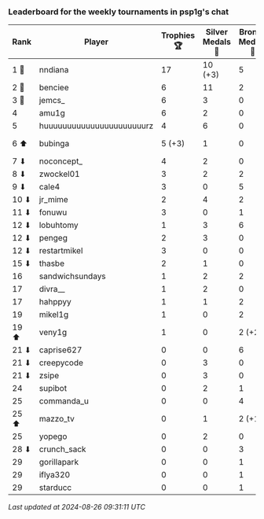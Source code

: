 ### Leaderboard for the weekly tournaments in psp1g's chat
| Rank | Player | Trophies 🏆 | Silver Medals 🥈 | Bronze Medals 🥉 | Points |
|------|--------|-------------|------------------|------------------|--------|
| 1 🥇 | nndiana | 17 | 10 (+3) | 5 | 63.5 (+3.0) |
| 2 🥈 | benciee | 6 | 11 | 2 | 30.0 |
| 3 🥉 | jemcs_ | 6 | 3 | 0 | 21.0 |
| 4 | amu1g | 6 | 2 | 0 | 20.0 |
| 5 | huuuuuuuuuuuuuuuuuuuuuurz | 4 | 6 | 0 | 18.0 |
| 6 ⬆| bubinga | 5 (+3) | 1 | 0 | 16.0 (+9.0) |
| 7 ⬇| noconcept_ | 4 | 2 | 0 | 14.0 |
| 8 ⬇| zwockel01 | 3 | 2 | 2 | 12.0 |
| 9 ⬇| cale4 | 3 | 0 | 5 | 11.5 |
| 10 ⬇| jr_mime | 2 | 4 | 2 | 11.0 |
| 11 ⬇| fonuwu | 3 | 0 | 1 | 9.5 |
| 12 ⬇| lobuhtomy | 1 | 3 | 6 | 9.0 |
| 12 ⬇| pengeg | 2 | 3 | 0 | 9.0 |
| 12 ⬇| restartmikel | 3 | 0 | 0 | 9.0 |
| 15 ⬇| thasbe | 2 | 1 | 0 | 7.0 |
| 16 | sandwichsundays | 1 | 2 | 2 | 6.0 |
| 17 | divra__ | 1 | 2 | 0 | 5.0 |
| 17 | hahppyy | 1 | 1 | 2 | 5.0 |
| 19 | mikel1g | 1 | 0 | 2 | 4.0 |
| 19 ⬆| veny1g | 1 | 0 | 2 (+2) | 4.0 (+1.0) |
| 21 ⬇| caprise627 | 0 | 0 | 6 | 3.0 |
| 21 ⬇| creepycode | 0 | 3 | 0 | 3.0 |
| 21 ⬇| zsipe | 0 | 3 | 0 | 3.0 |
| 24 | supibot | 0 | 2 | 1 | 2.5 |
| 25 | commanda_u | 0 | 0 | 4 | 2.0 |
| 25 ⬆| mazzo_tv | 0 | 1 | 2 (+1) | 2.0 (+0.5) |
| 25 | yopego | 0 | 2 | 0 | 2.0 |
| 28 ⬇| crunch_sack | 0 | 0 | 3 | 1.5 |
| 29 | gorillapark | 0 | 0 | 1 | 0.5 |
| 29 | iflya320 | 0 | 0 | 1 | 0.5 |
| 29 | starducc | 0 | 0 | 1 | 0.5 |

_Last updated at 2024-08-26 09:31:11 UTC_